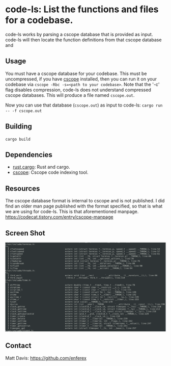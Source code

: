 code-ls: List the functions and files for a codebase.
=====================================================
code-ls works by parsing a cscope database that is provided as input.  code-ls
will then locate the function definitions from that cscope database and

Usage
-----
You must have a cscope database for your codebase.  This must be uncompressed,
if you have [cscope](http://cscope.sourceforge.net/) installed, then you can
run it on your codebase via `cscope -Rbc -s=<path to your codebase>`.  Note
that the '-c' flag disables compression, code-ls does not understand compressed
cscope databases.  This will produce a file named `cscope.out`.

Now you can use that database (`cscope.out`) as input to code-ls:
`cargo run -- -f cscope.out`

Building
--------
`cargo build`

Dependencies
------------
* [rust,cargo](https://www.rust-lang.org/): Rust and cargo.
* [cscope](http://cscope.sourceforge.net): Cscope code indexing tool.

Resources
---------
The cscope database format is internal to cscope and is not published.
I did find an older man page published with the format specified, so that is
what we are using for code-ls.  This is that aforementioned manpage.
https://codecat.tistory.com/entry/cscope-manpage


Screen Shot
-----------
![](screenshot.png)

Contact
-------
Matt Davis: https://github.com/enferex
